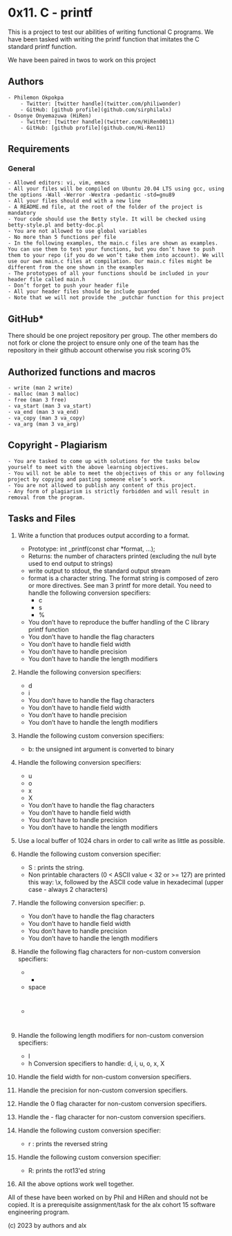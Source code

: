 # 0x11. C - printf

This is a project to test our abilities of writing functional C programs. We have been tasked with writing the printf function that imitates the C standard printf function.

We have been paired in twos to work on this project

## Authors

    - Philemon Okpokpa
        - Twitter: [twitter handle](twitter.com/philiwonder)
        - GitHub: [github profile](github.com/sirphilalx)
    - Osonye Onyemazuwa (HiRen)
        - Twitter: [twitter handle](twitter.com/HiRen0011)
        - GitHub: [github profile](github.com/Hi-Ren11)

## Requirements

### General

    - Allowed editors: vi, vim, emacs
    - All your files will be compiled on Ubuntu 20.04 LTS using gcc, using the options -Wall -Werror -Wextra -pedantic -std=gnu89
    - All your files should end with a new line
    - A README.md file, at the root of the folder of the project is mandatory
    - Your code should use the Betty style. It will be checked using betty-style.pl and betty-doc.pl
    - You are not allowed to use global variables
    - No more than 5 functions per file
    - In the following examples, the main.c files are shown as examples. You can use them to test your functions, but you don’t have to push them to your repo (if you do we won’t take them into account). We will use our own main.c files at compilation. Our main.c files might be different from the one shown in the examples
    - The prototypes of all your functions should be included in your header file called main.h
    - Don’t forget to push your header file
    - All your header files should be include guarded
    - Note that we will not provide the _putchar function for this project

## GitHub\*

There should be one project repository per group. The other members do not fork or clone the project to ensure only one of the team has the repository in their github account otherwise you risk scoring 0%

## Authorized functions and macros

    - write (man 2 write)
    - malloc (man 3 malloc)
    - free (man 3 free)
    - va_start (man 3 va_start)
    - va_end (man 3 va_end)
    - va_copy (man 3 va_copy)
    - va_arg (man 3 va_arg)

## Copyright - Plagiarism

    - You are tasked to come up with solutions for the tasks below yourself to meet with the above learning objectives.
    - You will not be able to meet the objectives of this or any following project by copying and pasting someone else’s work.
    - You are not allowed to publish any content of this project.
    - Any form of plagiarism is strictly forbidden and will result in removal from the program.

## Tasks and Files

1. Write a function that produces output according to a format.

   - Prototype: int \_printf(const char \*format, ...);
   - Returns: the number of characters printed (excluding the null byte used to end output to strings)
   - write output to stdout, the standard output stream
   - format is a character string. The format string is composed of zero or more directives. See man 3 printf for more detail. You need to handle the following conversion specifiers:
     - c
     - s
     - %
   - You don’t have to reproduce the buffer handling of the C library printf function
   - You don’t have to handle the flag characters
   - You don’t have to handle field width
   - You don’t have to handle precision
   - You don’t have to handle the length modifiers

2. Handle the following conversion specifiers:

   - d
   - i
   - You don’t have to handle the flag characters
   - You don’t have to handle field width
   - You don’t have to handle precision
   - You don’t have to handle the length modifiers

3. Handle the following custom conversion specifiers:

   - b: the unsigned int argument is converted to binary

4. Handle the following conversion specifiers:

   - u
   - o
   - x
   - X
   - You don’t have to handle the flag characters
   - You don’t have to handle field width
   - You don’t have to handle precision
   - You don’t have to handle the length modifiers

5. Use a local buffer of 1024 chars in order to call write as little as possible.

6. Handle the following custom conversion specifier:

   - S : prints the string.
   - Non printable characters (0 < ASCII value < 32 or >= 127) are printed this way: \x, followed by the ASCII code value in hexadecimal (upper case - always 2 characters)

7. Handle the following conversion specifier: p.

   - You don’t have to handle the flag characters
   - You don’t have to handle field width
   - You don’t have to handle precision
   - You don’t have to handle the length modifiers

8. Handle the following flag characters for non-custom conversion specifiers:

   - -
   - space
   - #

9. Handle the following length modifiers for non-custom conversion specifiers:

   - l
   - h
     Conversion specifiers to handle: d, i, u, o, x, X

10. Handle the field width for non-custom conversion specifiers.

11. Handle the precision for non-custom conversion specifiers.

12. Handle the 0 flag character for non-custom conversion specifiers.

13. Handle the - flag character for non-custom conversion specifiers.

14. Handle the following custom conversion specifier:

    - r : prints the reversed string

15. Handle the following custom conversion specifier:

    - R: prints the rot13'ed string

16. All the above options work well together.

All of these have been worked on by Phil and HiRen and should not be copied. It is a prerequisite assignment/task for the alx cohort 15 software engineering program.

(c) 2023 by authors and alx
